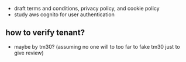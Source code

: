 - draft terms and conditions, privacy policy, and cookie policy
- study aws cognito for user authentication

## how to verify tenant?

- maybe by tm30? (assuming no one will to too far to fake tm30 just to give review)
